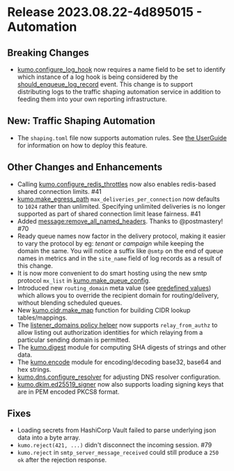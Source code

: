 # Release 2023.08.22-4d895015 - Automation

## Breaking Changes
* [kumo.configure_log_hook](../reference/kumo/configure_log_hook.md) now requires
  a name field to be set to identify which instance of a log hook is being considered
  by the [should_enqueue_log_record](../reference/events/should_enqueue_log_record.md) event.
  This change is to support distributing logs to the traffic shaping automation
  service in addition to feeding them into your own reporting infrastructure.

## New: Traffic Shaping Automation

* The `shaping.toml` file now supports automation rules. See [the UserGuide](../userguide/configuration/trafficshapingautomation.md) for information on how to deploy this feature.

## Other Changes and Enhancements
* Calling
  [kumo.configure_redis_throttles](../reference/kumo/configure_redis_throttles.md)
  now also enables redis-based shared connection limits. #41
* [kumo.make_egress_path](../reference/kumo/make_egress_path/index.md)
  `max_deliveries_per_connection` now defaults to `1024` rather than unlimited.
  Specifying unlimited deliveries is no longer supported as part of shared
  connection limit lease fairness. #41
* Added
  [message:remove_all_named_headers](../reference/message/remove_all_named_headers.md).
  Thanks to @postmastery! #70
* Ready queue names now factor in the delivery protocol, making it easier to vary
  the protocol by eg: *tenant* or *campaign* while keeping the domain the same.
  You will notice a suffix like `@smtp` on the end of queue names in metrics
  and in the `site_name` field of log records as a result of this change.
* It is now more convenient to do smart hosting using the new smtp protocol `mx_list`
  in [kumo.make_queue_config](../reference/kumo/make_queue_config/index.md).
* Introduced new `routing_domain` meta value (see [predefined
  values](../reference/message/set_meta.md)) which allows you to override the recipient
  domain for routing/delivery, without blending scheduled queues.
* New [kumo.cidr.make_map](../reference/kumo.cidr/make_map.md) function for
  building CIDR lookup tables/mappings.
* The [listener_domains policy
  helper](../userguide/configuration/domains.md#using-the-listener_domainslua-policy-helper)
  now supports `relay_from_authz` to allow listing out authorization identities
  for which relaying from a particular sending domain is permitted.
* The [kumo.digest](../reference/kumo.digest/index.md) module for computing SHA
  digests of strings and other data.
* The [kumo.encode](../reference/kumo.encode/index.md) module for encoding/decoding
  base32, base64 and hex strings.
* [kumo.dns.configure_resolver](../reference/kumo.dns/configure_resolver.md) for
  adjusting DNS resolver configuration.
* [kumo.dkim.ed25519_signer](../reference/kumo.dkim/ed25519_signer.md) now also
  supports loading signing keys that are in PEM encoded PKCS8 format.

## Fixes
* Loading secrets from HashiCorp Vault failed to parse underlying json data into
  a byte array.
* `kumo.reject(421, ...)` didn't disconnect the incoming session. #79
* `kumo.reject` in `smtp_server_message_received` could still produce a `250 ok`
  after the rejection response.


